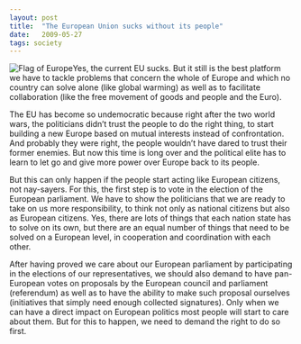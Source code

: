 ```yaml
---
layout: post
title:  "The European Union sucks without its people"
date:   2009-05-27
tags: society
---
```


![Flag of Europe](http://mb2100.files.wordpress.com/2009/05/125px-flag_of_europe-svg.png?w=696 "Flag of Europe")Yes, the current EU sucks. But it still is the best platform we have to tackle problems that concern the whole of Europe and which no country can solve alone (like global warming) as well as to facilitate collaboration (like the free movement of goods and people and the Euro).

The EU has become so undemocratic because right after the two world wars, the politicians didn’t trust the people to do the right thing, to start building a new Europe based on mutual interests instead of confrontation. And probably they were right, the people wouldn’t have dared to trust their former enemies. But now this time is long over and the political elite has to learn to let go and give more power over Europe back to its people.

But this can only happen if the people start acting like European citizens, not nay-sayers. For this, the first step is to vote in the election of the European parliament. We have to show the politicians that we are ready to take on us more responsibility, to think not only as national citizens but also as European citizens. Yes, there are lots of things that each nation state has to solve on its own, but there are an equal number of things that need to be solved on a European level, in cooperation and coordination with each other.

After having proved we care about our European parliament by participating in the elections of our representatives, we should also demand to have pan-European votes on proposals by the European council and parliament (referendum) as well as to have the ability to make such proposal ourselves (initiatives that simply need enough collected signatures). Only when we can have a direct impact on European politics most people will start to care about them. But for this to happen, we need to demand the right to do so first.
